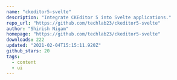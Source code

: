 ```yaml
---
name: "ckeditor5-svelte"
description: "Integrate CKEditor 5 into Svelte applications."
repo_url: "https://github.com/techlab23/ckeditor5-svelte"
author: "Shirish Nigam"
homepage: "https://github.com/techlab23/ckeditor5-svelte"
downloads: 222
updated: "2021-02-04T15:15:11.920Z"
github_stars: 20
tags: 
  - content
  - ui
---
```

